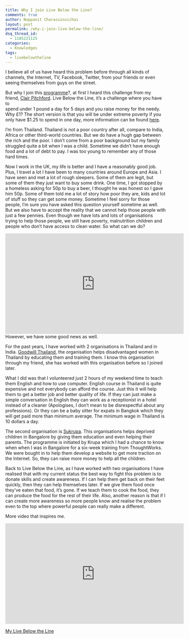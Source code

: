 ```yaml
---
title: Why I join Live Below the Line?
comments: true
author: Noppanit Charassinvichai
layout: post
permalink: /why-i-join-live-below-the-line/
dsq_thread_id:
  - 1185221125
categories:
  - Knowledges
tags:
  - livebelowtheline
---
```

I believe all of us have heard this problem before through all kinds of channels, the Internet, TV, Facebook, Twitter, from your friends or even seeing themselves from guys on the street. 

But why I join this <a href="https://www.livebelowtheline.com" title="live below the line" target="_blank">programme</a>?, at first I heard this challenge from my friend, <a href="https://twitter.com/CEPitchford" title="Clair Pitchford" target="_blank">Clair Pitchford</a>. Live Below the Line, it&#8217;s a challenge where you have to  
spend under 1 pound a day for 5 days and you raise money for the needy. Why £1? The short version is that you will be under extreme poverty if you only have $1.25 to spend in one day, more information can be found <a href="https://www.livebelowtheline.com/uk-why-1" title="why £1" target="_blank">here</a>.

I&#8217;m from Thailand. Thailand is not a poor country after all, compare to India, Africa or other third-world countries. But we do have a hugh gap between the rich and the poor. I don&#8217;t come from a poor background but my family struggled quite a bit when I was a child. Sometime we didn&#8217;t have enough food and a lot of debt to pay. I was too young to remember any of those hard times.

Now I work in the UK, my life is better and I have a reasonably good job. Plus, I travel a lot I have been to many countries around Europe and Asia. I have seen and met a lot of rough sleepers. Some of them are legit, but some of them they just want to buy some drink. One time, I got stopped by a homeless asking for 50p to buy a beer, I thought he was honest so I gave him 50p. Some of them told me a lot of story how poor they are, kids and lot of stuff so they can get some money. Sometime I feel sorry for those people, I&#8217;m sure you have asked this question yourself sometime as well. But we also have to accept the reality that we cannot help those people with just a few pennies. Even though we have lots and lots of organisations trying to help those people, we still have poverty, malnutrition children and people who don&#8217;t have access to clean water. So what can we do?

<iframe src="https://embed-ssl.ted.com/talks/bono_the_good_news_on_poverty_yes_there_s_good_news.html" width="560" height="315" frameborder="0" scrolling="no" webkitAllowFullScreen mozallowfullscreen allowFullScreen></iframe>
However, we have some good news as well.

For the past years, I have worked with 2 organisations in Thailand and in India. [Goodwill Thailand][1], the organisation helps disadvantaged women in Thailand by educating them and training them. I know this organisation through my friend, she has worked with this organisation before so I joined later.

What I did was that I volunteered just 2 hours of my weekend time to teach them English and how to use computer. English course in Thailand is quite expensive and not everybody can afford the course. Just this it will help them to get a better job and better quality of life. If they can just make a simple conversation in English they can work as a receptionist in a hotel instead of a cleaner (Apologises, I don&#8217;t mean to be disrespectful about any professions). Or they can be a baby sitter for expats in Bangkok which they will get paid more than minimum average. The minimum wage in Thailand is 10 dollars a day. 

The second organisation is [Sukrupa][2]. This organisations helps deprived children in Bangalore by giving them education and even helping their parents. The programme is initiated by Krupa which I had a chance to know when when I was in Bangalore for a six-week training from ThoughtWorks. We were bought in to help them develop a website to get more traction on the Internet. So, they can raise more money to help all the children. 

Back to Live Below the Line, as I have worked with two organisations I have realised that with my current status the best way to fight this problem is to donate skills and create awareness. If I can help them get back on their feet quickly, then they can help themselves later. If we give them food once they&#8217;ve eaten that food, it&#8217;s gone. If we teach them to cook the food, they can produce the food for the rest of their life. Also, another reason is that if I can create more awareness so more people know and realise the problem even to the top where powerful people can really make a different. 

More video that inspires me.

<iframe src="https://embed-ssl.ted.com/talks/dan_pallotta_the_way_we_think_about_charity_is_dead_wrong.html" width="560" height="315" frameborder="0" scrolling="no" webkitAllowFullScreen mozallowfullscreen allowFullScreen></iframe>

[My Live Below the Line][3]

 [1]: http://goodwillthailand.org/ "Goodwill Thailand"
 [2]: http://www.sukrupa.org "Sukrupa"
 [3]: https://www.livebelowtheline.com/me/noppanit "noppanit"
